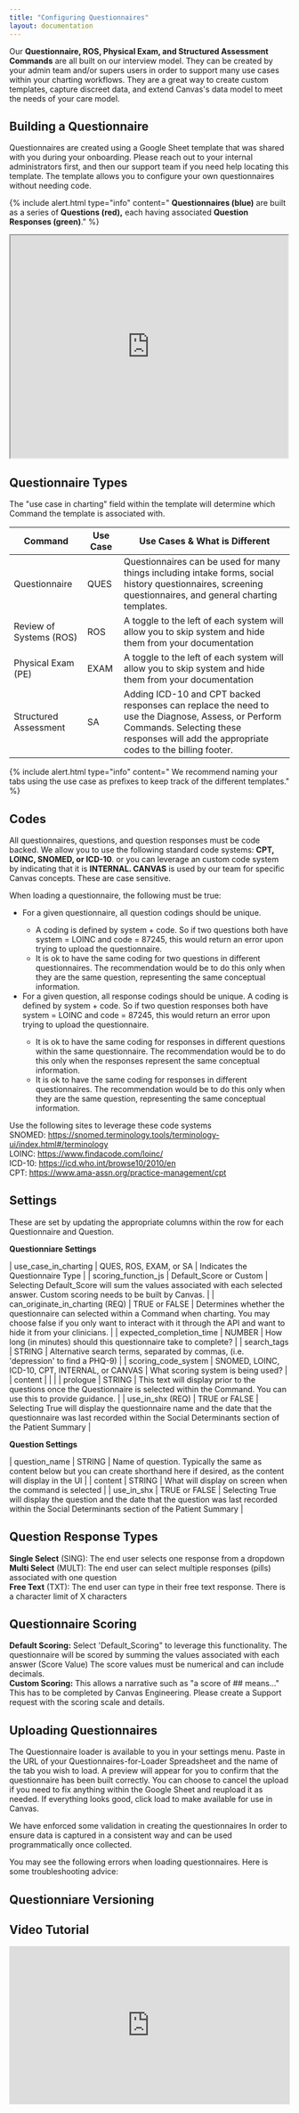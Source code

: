 ```yaml
---
title: "Configuring Questionnaires"
layout: documentation
---
```

Our **Questionnaire, ROS, Physical Exam, and Structured Assessment Commands** are all built on our interview model. They can be created by your admin team and/or supers users in order to support many use cases within your charting workflows. They are a great way to create custom templates, capture discreet data, and extend Canvas's data model to meet the needs of your care model.

## Building a Questionnaire

Questionnaires are created using a Google Sheet template that was shared with you during your onboarding. Please reach out to your internal administrators first, and then our support team if you need help locating this template. The template allows you to configure your own questionnaires without needing code. 

{% include alert.html type="info" content=" <b>Questionnaires (blue)</b> are built as a series of <b>Questions (red),</b> each having associated <b>Question Responses (green)</b>." %}
<br>
<iframe src="https://docs.google.com/spreadsheets/d/e/2PACX-1vRO5_7TTc7t5GndMjVe6fDCrXil2kKeV9800HB9fzfQlT57HDiQgZ9c0ZtByuLpqhlocphhLh0Yt1IR/pubhtml?gid=211293692&amp;single=true&amp;widget=true&amp;headers=false" width="99%" height="400px"></iframe>


## Questionnaire Types

The "use case in charting" field within the template will determine which Command the template is associated with. 

| Command | Use Case | Use Cases & What is Different |
| ------- | -------- | ----------------------------- |
| Questionnaire | QUES | Questionnaires can be used for many things including intake forms, social history questionnaires, screening questionnaires, and general charting templates. |
| Review of Systems (ROS) | ROS | A toggle to the left of each system will allow you to skip system and hide them from your documentation |
| Physical Exam (PE) | EXAM | A toggle to the left of each system will allow you to skip system and hide them from your documentation |
| Structured Assessment | SA | Adding ICD-10 and CPT backed responses can replace the need to use the Diagnose, Assess, or Perform Commands. Selecting these responses will add the appropriate codes to the billing footer. |



{% include alert.html type="info" content=" We recommend naming your tabs using the use case as prefixes to keep track of the different templates." %}


## Codes

All questionnaires, questions, and question responses must be code backed. We allow you to use the following standard code systems: **CPT, LOINC, SNOMED, or ICD-10**. or you can leverage an custom code system by indicating that it is **INTERNAL. CANVAS** is used by our team for specific Canvas concepts. These are case sensitive. 

When loading a questionnaire, the following must be true:
<ul>
<li>For a given questionnaire, all question codings should be unique.</li>
	<ul>
	<li>A coding is defined by system + code. So if two questions both have system = LOINC and code = 87245, this would return an error upon trying to upload the questionnaire.</li>
	<li>It is ok to have the same coding for two questions in different questionnaires. The recommendation would be to do this only when they are the same question, representing the same conceptual information.</li>
	</ul>
<li>For a given question, all response codings should be unique.
A coding is defined by system + code. So if two question responses both have system = LOINC and code = 87245, this would return an error upon trying to upload the questionnaire. </li>
	<ul>
	<li>It is ok to have the same coding for responses in different questions within the same questionnaire. The recommendation would be to do this only when the responses represent the same conceptual information.</li>
	<li>It is ok to have the same coding for responses in different questionnaires. The recommendation would be to do this only when they are the same question, representing the same conceptual information.</li>
	</ul>
</ul>

Use the following sites to leverage these code systems <br>
SNOMED: <https://snomed.terminology.tools/terminology-ui/index.html#/terminology> <br>
LOINC: <https://www.findacode.com/loinc/> <br>
ICD-10: <https://icd.who.int/browse10/2010/en> <br>
CPT: <https://www.ama-assn.org/practice-management/cpt> <br>

## Settings

These are set by updating the appropriate columns within the row for each Questionnaire and Question.

**Questionniare Settings**

| use_case_in_charting            	| QUES, ROS, EXAM, or SA                          	| Indicates the Questionnaire Type                                                                                                                                                                      	|
| scoring_function_js             	| Default_Score or Custom                         	| Selecting Default_Score will sum the values associated with each selected answer. Custom scoring needs to be built by Canvas.                                                                         	|
| can_originate_in_charting (REQ) 	| TRUE or FALSE                                   	| Determines whether the questionnaire can selected within a Command when charting. You may choose false if you only want to interact with it through the API and want to hide it from your clinicians. 	|
| expected_completion_time        	| NUMBER                                          	| How long (in minutes) should this questionnaire take to complete?                                                                                                                                     	|
| search_tags                     	| STRING                                          	| Alternative search terms, separated by commas, (i.e. 'depression' to find a PHQ-9)                                                                                                                    	|
| scoring_code_system             	| SNOMED, LOINC, ICD-10, CPT, INTERNAL, or CANVAS 	| What scoring system is being used?                                                                                                                                                                    	|
| content                         	|                                                 	|                                                                                                                                                                                                       	|
| prologue                        	| STRING                                          	| This text will display prior to the questions once the Questionnaire is selected within the Command. You can use this to provide guidance.                                                            	|
| use_in_shx (REQ)                	| TRUE or FALSE                                   	| Selecting True will display the questionnaire name and the date that the questionnaire was last recorded within the Social Determinants section of the Patient Summary                                	|

**Question Settings**

| question_name 					| STRING        	| Name of question. Typically the same as content below but you can create shorthand here if desired, as the content will display in the UI               	|
| content       					| STRING        	| What will display on screen when the command is selected                                                                                                	|
| use_in_shx    					| TRUE or FALSE 	| Selecting True will display the question and the date that the question was last recorded within the Social Determinants section of the Patient Summary 	|

## Question Response Types
**Single Select** (SING): The end user selects one response from a dropdown <br>
**Multi Select** (MULT): The end user can select multiple responses (pills) associated with one question <br>
**Free Text** (TXT): The end user can type in their free text response. There is a character limit of X characters <br>

## Questionnaire Scoring
**Default Scoring:** Select 'Default_Scoring" to leverage this functionality. The questionnaire will be scored by summing the values associated with each answer (Score Value) The score values must be numerical and can include decimals. <br>
**Custom Scoring:** This allows a narrative such as "a score of ## means..." This has to be completed by Canvas Engineering. Please create a Support request with the scoring scale and details. 

## Uploading Questionnaires
The Questionnaire loader is available to you in your settings menu. Paste in the URL of your Questionnaires-for-Loader Spreadsheet and the name of the tab you wish to load. A preview will appear for you to confirm that the questionnaire has been built correctly. You can choose to cancel the upload if you need to fix anything within the Google Sheet and reupload it as needed. If everything looks good, click load to make available for use in Canvas. 

We have enforced some validation in creating the questionnaires In order to ensure data is captured in a consistent way and can be used programmatically once collected.

You may see the following errors when loading questionnaires. Here is some troubleshooting advice:


## Questionniare Versioning 


## Video Tutorial
<div style="position: relative; padding-bottom: 56.25%; height: 0;"><iframe src="https://www.loom.com/embed/23763052d54d4a7b8ec00c2d3e508c9f?sid=15104e87-2fb1-44b7-9e9f-af31967a1618" frameborder="0" webkitallowfullscreen mozallowfullscreen allowfullscreen style="position: absolute; top: 0; left: 0; width: 100%; height: 100%;"></iframe></div>




